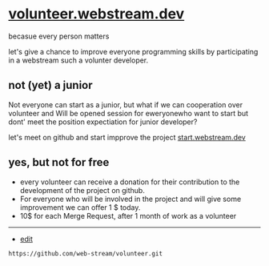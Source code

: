 # [volunteer.webstream.dev](https://volunteer.webstream.dev/)

becasue every person matters

let's give a chance to improve everyone programming skills by participating in a webstream such a volunter developer.


## not (yet) a junior

Not everyone can start as a junior, but what if we can cooperation over volunteer and 
Will be opened session for eweryonewho want to start but dont' meet the position expectiation for junior developer?

let's meet on github and start impprove the project
[start.webstream.dev](https://start.webstream.dev/#/)

## yes, but not for free

+ every volunteer can receive a donation for their contribution to the development of the project on github.
+ For everyone who will be involved in the project and will give some improvement we can offer 1 $ today.
+ 10$ for each Merge Request, after 1 month of work as a volunteer


---
+ [edit](https://github.com/web-stream/volunteer/edit/main/README.md)

```
https://github.com/web-stream/volunteer.git
```
